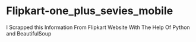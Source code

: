 # Flipkart-one_plus_sevies_mobile
I Scrapped this Information From Flipkart Website With The Help Of Python and BeautifulSoup 
